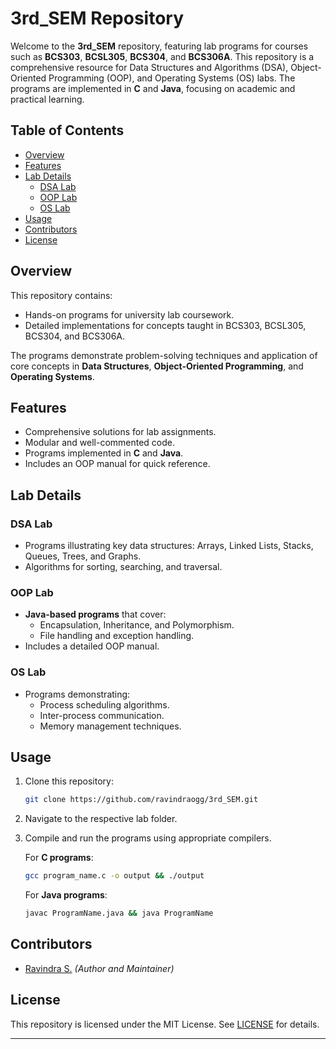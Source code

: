 # 3rd_SEM Repository

Welcome to the **3rd_SEM** repository, featuring lab programs for courses such as **BCS303**, **BCSL305**, **BCS304**, and **BCS306A**. This repository is a comprehensive resource for Data Structures and Algorithms (DSA), Object-Oriented Programming (OOP), and Operating Systems (OS) labs. The programs are implemented in **C** and **Java**, focusing on academic and practical learning.

## Table of Contents

- [Overview](#overview)
- [Features](#features)
- [Lab Details](#lab-details)
  - [DSA Lab](#dsa-lab)
  - [OOP Lab](#oop-lab)
  - [OS Lab](#os-lab)
- [Usage](#usage)
- [Contributors](#contributors)
- [License](#license)

## Overview

This repository contains:
- Hands-on programs for university lab coursework.
- Detailed implementations for concepts taught in BCS303, BCSL305, BCS304, and BCS306A.

The programs demonstrate problem-solving techniques and application of core concepts in **Data Structures**, **Object-Oriented Programming**, and **Operating Systems**.

## Features

- Comprehensive solutions for lab assignments.
- Modular and well-commented code.
- Programs implemented in **C** and **Java**.
- Includes an OOP manual for quick reference.

## Lab Details

### DSA Lab
- Programs illustrating key data structures: Arrays, Linked Lists, Stacks, Queues, Trees, and Graphs.
- Algorithms for sorting, searching, and traversal.

### OOP Lab
- **Java-based programs** that cover:
  - Encapsulation, Inheritance, and Polymorphism.
  - File handling and exception handling.
- Includes a detailed OOP manual.

### OS Lab
- Programs demonstrating:
  - Process scheduling algorithms.
  - Inter-process communication.
  - Memory management techniques.

## Usage

1. Clone this repository:
   ```bash
   git clone https://github.com/ravindraogg/3rd_SEM.git
   ```
2. Navigate to the respective lab folder.
3. Compile and run the programs using appropriate compilers.

   For **C programs**:
   ```bash
   gcc program_name.c -o output && ./output
   ```
   For **Java programs**:
   ```bash
   javac ProgramName.java && java ProgramName
   ```

## Contributors

- [Ravindra S.](https://github.com/ravindraogg) *(Author and Maintainer)*

## License

This repository is licensed under the MIT License. See [LICENSE](LICENSE) for details.

---
